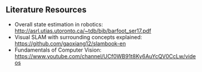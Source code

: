 ## Literature Resources
- Overall state estimation in robotics: http://asrl.utias.utoronto.ca/~tdb/bib/barfoot_ser17.pdf
- Visual SLAM with surrounding concepts explained: https://github.com/gaoxiang12/slambook-en
- Fundamentals of Computer Vision: https://www.youtube.com/channel/UCf0WB91t8Ky6AuYcQV0CcLw/videos

